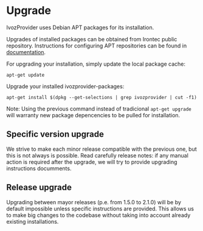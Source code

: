 # Upgrade

IvozProvider uses Debian APT packages for its installation.

Upgrades of installed packages can be obtained from Irontec public repository. Instructions for configuring APT repositories can be found in [documentation](https://irontec.github.io/ivozprovider/en/installation/debian_install.html#apt-repository-configuration).

For upgrading your installation, simply update the local package cache:
```
apt-get update
```

Upgrade your installed ivozprovider-packages:
```
apt-get install $(dpkg --get-selections | grep ivozprovider | cut -f1)
```

Note: Using the previous command instead of tradicional `apt-get upgrade` will warranty new package depencencies to be pulled for installation.

## Specific version upgrade

We strive to make each minor release compatible with the previous one, but this is not always is possible. Read carefully release notes: if any manual action is required after the upgrade, we will try to provide upgrading instructions documments.

## Release upgrade

Upgrading between mayor releases (p.e. from 1.5.0 to 2.1.0) will be by default impossible unless specific instructions are provided. This allows us to make big changes to the codebase without taking into account already existing installations.
